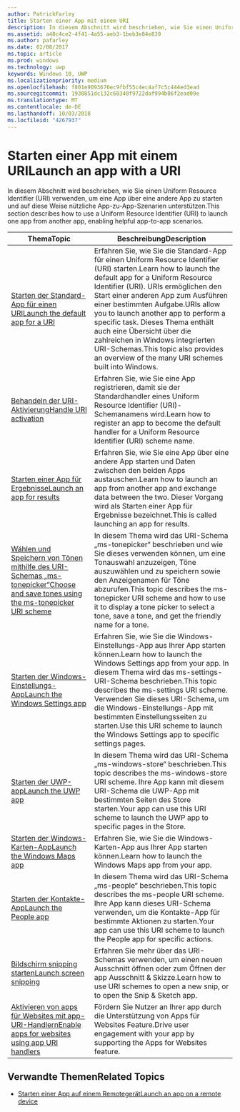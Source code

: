 ```yaml
---
author: PatrickFarley
title: Starten einer App mit einem URI
description: In diesem Abschnitt wird beschrieben, wie Sie einen Uniform Resource Identifier (URI) verwenden, um eine App über eine andere App zu starten.
ms.assetid: a40c4ce2-4f41-4a55-aeb3-1beb3e84e839
ms.author: pafarley
ms.date: 02/08/2017
ms.topic: article
ms.prod: windows
ms.technology: uwp
keywords: Windows 10, UWP
ms.localizationpriority: medium
ms.openlocfilehash: f801e9093676ec9fbf55c4ec4af7c5c444ed3ead
ms.sourcegitcommit: 1938851dc132c60348f9722daf994b86f2ead09e
ms.translationtype: MT
ms.contentlocale: de-DE
ms.lasthandoff: 10/03/2018
ms.locfileid: "4267937"
---
```

# <a name="launch-an-app-with-a-uri"></a><span data-ttu-id="caedf-104">Starten einer App mit einem URI</span><span class="sxs-lookup"><span data-stu-id="caedf-104">Launch an app with a URI</span></span>

<span data-ttu-id="caedf-105">In diesem Abschnitt wird beschrieben, wie Sie einen Uniform Resource Identifier (URI) verwenden, um eine App über eine andere App zu starten und auf diese Weise nützliche App-zu-App-Szenarien unterstützen.</span><span class="sxs-lookup"><span data-stu-id="caedf-105">This section describes how to use a Uniform Resource Identifier (URI) to launch one app from another app, enabling helpful app-to-app scenarios.</span></span>

| <span data-ttu-id="caedf-106">Thema</span><span class="sxs-lookup"><span data-stu-id="caedf-106">Topic</span></span> | <span data-ttu-id="caedf-107">Beschreibung</span><span class="sxs-lookup"><span data-stu-id="caedf-107">Description</span></span> |
|-------|-------------|
| [<span data-ttu-id="caedf-108">Starten der Standard-App für einen URI</span><span class="sxs-lookup"><span data-stu-id="caedf-108">Launch the default app for a URI</span></span>](launch-default-app.md) | <span data-ttu-id="caedf-109">Erfahren Sie, wie Sie die Standard-App für einen Uniform Resource Identifier (URI) starten.</span><span class="sxs-lookup"><span data-stu-id="caedf-109">Learn how to launch the default app for a Uniform Resource Identifier (URI).</span></span> <span data-ttu-id="caedf-110">URIs ermöglichen den Start einer anderen App zum Ausführen einer bestimmten Aufgabe.</span><span class="sxs-lookup"><span data-stu-id="caedf-110">URIs allow you to launch another app to perform a specific task.</span></span> <span data-ttu-id="caedf-111">Dieses Thema enthält auch eine Übersicht über die zahlreichen in Windows integrierten URI-Schemas.</span><span class="sxs-lookup"><span data-stu-id="caedf-111">This topic also provides an overview of the many URI schemes built into Windows.</span></span> |
| [<span data-ttu-id="caedf-112">Behandeln der URI-Aktivierung</span><span class="sxs-lookup"><span data-stu-id="caedf-112">Handle URI activation</span></span>](handle-uri-activation.md) | <span data-ttu-id="caedf-113">Erfahren Sie, wie Sie eine App registrieren, damit sie der Standardhandler eines Uniform Resource Identifier (URI)-Schemanamens wird.</span><span class="sxs-lookup"><span data-stu-id="caedf-113">Learn how to register an app to become the default handler for a Uniform Resource Identifier (URI) scheme name.</span></span> |
| [<span data-ttu-id="caedf-114">Starten einer App für Ergebnisse</span><span class="sxs-lookup"><span data-stu-id="caedf-114">Launch an app for results</span></span>](how-to-launch-an-app-for-results.md) | <span data-ttu-id="caedf-115">Erfahren Sie, wie Sie eine App über eine andere App starten und Daten zwischen den beiden Apps austauschen.</span><span class="sxs-lookup"><span data-stu-id="caedf-115">Learn how to launch an app from another app and exchange data between the two.</span></span> <span data-ttu-id="caedf-116">Dieser Vorgang wird als Starten einer App für Ergebnisse bezeichnet.</span><span class="sxs-lookup"><span data-stu-id="caedf-116">This is called launching an app for results.</span></span> |
| [<span data-ttu-id="caedf-117">Wählen und Speichern von Tönen mithilfe des URI-Schemas „ms-tonepicker“</span><span class="sxs-lookup"><span data-stu-id="caedf-117">Choose and save tones using the ms-tonepicker URI scheme</span></span>](launch-ringtone-picker.md) | <span data-ttu-id="caedf-118">In diesem Thema wird das URI-Schema „ms-tonepicker“ beschrieben und wie Sie dieses verwenden können, um eine Tonauswahl anzuzeigen, Töne auszuwählen und zu speichern sowie den Anzeigenamen für Töne abzurufen.</span><span class="sxs-lookup"><span data-stu-id="caedf-118">This topic describes the ms-tonepicker URI scheme and how to use it to display a tone picker to select a tone, save a tone, and get the friendly name for a tone.</span></span> |
| [<span data-ttu-id="caedf-119">Starten der Windows-Einstellungs-App</span><span class="sxs-lookup"><span data-stu-id="caedf-119">Launch the Windows Settings app</span></span>](launch-settings-app.md) | <span data-ttu-id="caedf-120">Erfahren Sie, wie Sie die Windows-Einstellungs-App aus Ihrer App starten können.</span><span class="sxs-lookup"><span data-stu-id="caedf-120">Learn how to launch the Windows Settings app from your app.</span></span> <span data-ttu-id="caedf-121">In diesem Thema wird das ms-settings-URI-Schema beschrieben.</span><span class="sxs-lookup"><span data-stu-id="caedf-121">This topic describes the ms-settings URI scheme.</span></span> <span data-ttu-id="caedf-122">Verwenden Sie dieses URI-Schema, um die Windows-Einstellungs-App mit bestimmten Einstellungsseiten zu starten.</span><span class="sxs-lookup"><span data-stu-id="caedf-122">Use this URI scheme to launch the Windows Settings app to specific settings pages.</span></span> |
| [<span data-ttu-id="caedf-123">Starten der UWP-app</span><span class="sxs-lookup"><span data-stu-id="caedf-123">Launch the UWP app</span></span>](launch-store-app.md) | <span data-ttu-id="caedf-124">In diesem Thema wird das URI-Schema „ms-windows-store“ beschrieben.</span><span class="sxs-lookup"><span data-stu-id="caedf-124">This topic describes the ms-windows-store URI scheme.</span></span> <span data-ttu-id="caedf-125">Ihre App kann mit diesem URI-Schema die UWP-App mit bestimmten Seiten des Store starten.</span><span class="sxs-lookup"><span data-stu-id="caedf-125">Your app can use this URI scheme to launch the UWP app to specific pages in the Store.</span></span> |
| [<span data-ttu-id="caedf-126">Starten der Windows-Karten-App</span><span class="sxs-lookup"><span data-stu-id="caedf-126">Launch the Windows Maps app</span></span>](launch-maps-app.md) | <span data-ttu-id="caedf-127">Erfahren Sie, wie Sie die Windows-Karten-App aus Ihrer App starten können.</span><span class="sxs-lookup"><span data-stu-id="caedf-127">Learn how to launch the Windows Maps app from your app.</span></span> |
| [<span data-ttu-id="caedf-128">Starten der Kontakte-App</span><span class="sxs-lookup"><span data-stu-id="caedf-128">Launch the People app</span></span>](launch-people-apps.md) | <span data-ttu-id="caedf-129">In diesem Thema wird das URI-Schema „ms-people“ beschrieben.</span><span class="sxs-lookup"><span data-stu-id="caedf-129">This topic describes the ms-people URI scheme.</span></span> <span data-ttu-id="caedf-130">Ihre App kann dieses URI-Schema verwenden, um die Kontakte-App für bestimmte Aktionen zu starten.</span><span class="sxs-lookup"><span data-stu-id="caedf-130">Your app can use this URI scheme to launch the People app for specific actions.</span></span> |
| [<span data-ttu-id="caedf-131">Bildschirm snipping starten</span><span class="sxs-lookup"><span data-stu-id="caedf-131">Launch screen snipping</span></span>](launch-screen-snipping.md) | <span data-ttu-id="caedf-132">Erfahren Sie mehr über das URI-Schemas verwenden, um einen neuen Ausschnitt öffnen oder zum Öffnen der app Ausschnitt & Skizze.</span><span class="sxs-lookup"><span data-stu-id="caedf-132">Learn how to use URI schemes to open a new snip, or to open the Snip & Sketch app.</span></span> |
| [<span data-ttu-id="caedf-133">Aktivieren von apps für Websites mit app-URI-Handlern</span><span class="sxs-lookup"><span data-stu-id="caedf-133">Enable apps for websites using app URI handlers</span></span>](web-to-app-linking.md) | <span data-ttu-id="caedf-134">Fördern Sie Nutzer an Ihrer app durch die Unterstützung von Apps für Websites Feature.</span><span class="sxs-lookup"><span data-stu-id="caedf-134">Drive user engagement with your app by supporting the Apps for Websites feature.</span></span> |

## <a name="related-topics"></a><span data-ttu-id="caedf-135">Verwandte Themen</span><span class="sxs-lookup"><span data-stu-id="caedf-135">Related Topics</span></span>
* [<span data-ttu-id="caedf-136">Starten einer App auf einem Remotegerät</span><span class="sxs-lookup"><span data-stu-id="caedf-136">Launch an app on a remote device</span></span>](launch-a-remote-app.md)